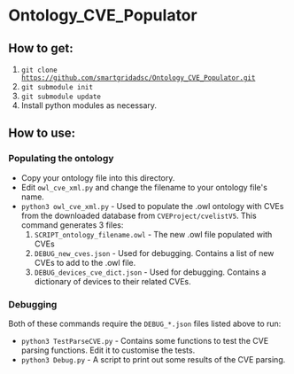 # Ontology_CVE_Populator

## How to get:
1. <code>git clone https://github.com/smartgridadsc/Ontology_CVE_Populator.git</code>
2. <code>git submodule init</code>
3. <code>git submodule update</code>
4. Install python modules as necessary.

## How to use:
### Populating the ontology
- Copy your ontology file into this directory.
- Edit <code>owl_cve_xml.py</code> and change the filename</code> to your ontology file's name.
- <code>python3 owl_cve_xml.py</code> - Used to populate the .owl ontology with CVEs from the downloaded database from <code>CVEProject/cvelistV5</code>. This command generates 3 files:
  1. <code>SCRIPT_ontology_filename.owl</code> - The new .owl file populated with CVEs
  2. <code>DEBUG_new_cves.json</code> - Used for debugging. Contains a list of new CVEs to add to the .owl file.
  3. <code>DEBUG_devices_cve_dict.json</code> - Used for debugging. Contains a dictionary of devices to their related CVEs.
### Debugging
Both of these commands require the <code>DEBUG_*.json</code> files listed above to run:
- <code>python3 TestParseCVE.py</code> - Contains some functions to test the CVE parsing functions. Edit it to customise the tests.
- <code>python3 Debug.py</code> - A script to print out some results of the CVE parsing.

